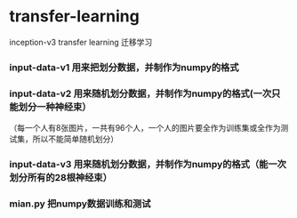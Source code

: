 # transfer-learning
inception-v3    transfer learning  迁移学习

### input-data-v1  用来把划分数据，并制作为numpy的格式
### input-data-v2  用来随机划分数据，并制作为numpy的格式(一次只能划分一种神经束）
（每一个人有8张图片，一共有96个人，一个人的图片要全作为训练集或全作为测试集，所以不能简单随机划分）
### input-data-v3  用来随机划分数据，并制作为numpy的格式（能一次划分所有的28根神经束）


### mian.py 把numpy数据训练和测试
